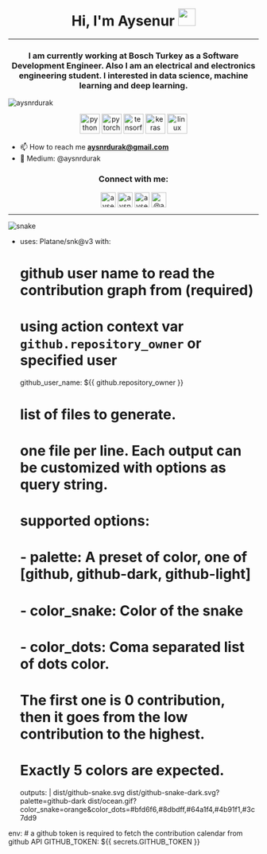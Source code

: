 <h1 align="center">Hi, I'm Aysenur <img src="https://media.giphy.com/media/TEnXkcsHrP4YedChhA/giphy.gif" width="35"> </h1>
<hr>
<h3 align="center">I am currently working at Bosch Turkey as a Software Development Engineer. Also I am an electrical and electronics engineering student. I interested in data science, machine learning and deep learning.</h3>
<p align="left"> <img src="https://komarev.com/ghpvc/?username=aysnrdurak&color=lightgrey" alt="aysnrdurak" /> </p>

<p align="center">
  <img src="https://www.vectorlogo.zone/logos/python/python-icon.svg" alt="python" width="40" height="40"/>
  <img src="https://www.vectorlogo.zone/logos/pytorch/pytorch-icon.svg" alt="pytorch" width="40" height="40"/> 
  <img src="https://www.vectorlogo.zone/logos/tensorflow/tensorflow-icon.svg" alt="tensorflow" width="40" height="40"/> 
  <img src="https://github.com/valohai/ml-logos/blob/master/keras.svg" alt="keras" width="40" height="40"/> 
  <img src="https://www.vectorlogo.zone/logos/linux/linux-icon.svg" alt="linux" width="40" height="40"/>  
</p>

- 📫 How to reach me **aysnrdurak@gmail.com**
- 🔭 Medium: @aysnrdurak

<h3 align="center">Connect with me:</h3>

</p>
<p align="center">
<a href="https://www.linkedin.com/in/aysenurdurak/" target="blank"><img align="center" src="https://cdn.jsdelivr.net/npm/simple-icons@3.13.0/icons/linkedin.svg" alt="aysenurdurak" height="30" width="30" /></a>
<a href="https://twitter.com/aysnrdurak" target="blank"><img align="center" src="https://cdn.jsdelivr.net/npm/simple-icons@3.0.1/icons/twitter.svg" alt="aysnrdurak" height="30" width="30" /></a>
<a href="https://kaggle.com/aysenurdurak" target="blank"><img align="center" src="https://cdn.jsdelivr.net/npm/simple-icons@3.0.1/icons/kaggle.svg" alt="aysenurdurak" height="30" width="30" /></a>
<a href="https://medium.com/@aysnrdurak" target="blank"><img align="center" src="https://cdn.jsdelivr.net/npm/simple-icons@3.0.1/icons/medium.svg" alt="@aysnrdurak" height="30" width="30" /></a>

</p>
<hr>
<p align="center">
         
 <img src="https://github.com/aysnrdurak/aysnrdurak/blob/output/github-contribution-grid-snake.svg" alt="snake"></center>
 - uses: Platane/snk@v3
  with:
    # github user name to read the contribution graph from (**required**)
    # using action context var `github.repository_owner` or specified user
    github_user_name: ${{ github.repository_owner }}

    # list of files to generate.
    # one file per line. Each output can be customized with options as query string.
    #
    #  supported options:
    #  - palette:     A preset of color, one of [github, github-dark, github-light]
    #  - color_snake: Color of the snake
    #  - color_dots:  Coma separated list of dots color.
    #                 The first one is 0 contribution, then it goes from the low contribution to the highest.
    #                 Exactly 5 colors are expected.
    outputs: |
      dist/github-snake.svg
      dist/github-snake-dark.svg?palette=github-dark
      dist/ocean.gif?color_snake=orange&color_dots=#bfd6f6,#8dbdff,#64a1f4,#4b91f1,#3c7dd9

  env:
    # a github token is required to fetch the contribution calendar from github API
    GITHUB_TOKEN: ${{ secrets.GITHUB_TOKEN }}


<!--
**aysnrdurak/aysnrdurak** is a ✨ _special_ ✨ repository because its `README.md` (this file) appears on your GitHub profile.

Here are some ideas to get you started:

- 🔭 I’m currently working on ...
- 🌱 I’m currently learning ...
- 👯 I’m looking to collaborate on ...
- 🤔 I’m looking for help with ...
- 💬 Ask me about ...
- 📫 How to reach me: ...
- 😄 Pronouns: ...
- ⚡ Fun fact: ...
-->
